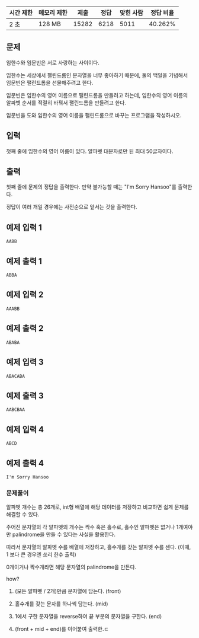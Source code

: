 | 시간 제한 | 메모리 제한 | 제출 | 정답 | 맞힌 사람 | 정답 비율 |
| --- | --- | --- | --- | --- | --- |
| 2 초 | 128 MB | 15282 | 6218 | 5011 | 40.262% |

## 문제

임한수와 임문빈은 서로 사랑하는 사이이다.

임한수는 세상에서 팰린드롬인 문자열을 너무 좋아하기 때문에, 둘의 백일을 기념해서 임문빈은 팰린드롬을 선물해주려고 한다.

임문빈은 임한수의 영어 이름으로 팰린드롬을 만들려고 하는데, 임한수의 영어 이름의 알파벳 순서를 적절히 바꿔서 팰린드롬을 만들려고 한다.

임문빈을 도와 임한수의 영어 이름을 팰린드롬으로 바꾸는 프로그램을 작성하시오.

## 입력

첫째 줄에 임한수의 영어 이름이 있다. 알파벳 대문자로만 된 최대 50글자이다.

## 출력

첫째 줄에 문제의 정답을 출력한다. 만약 불가능할 때는 "I'm Sorry Hansoo"를 출력한다. 

정답이 여러 개일 경우에는 사전순으로 앞서는 것을 출력한다.

## 예제 입력 1

```
AABB
```

## 예제 출력 1

```
ABBA
```

## 예제 입력 2

```
AAABB
```

## 예제 출력 2

```
ABABA
```

## 예제 입력 3

```
ABACABA
```

## 예제 출력 3

```
AABCBAA
```

## 예제 입력 4

```
ABCD
```

## 예제 출력 4

```
I'm Sorry Hansoo
```

### 문제풀이
알파벳 개수는 총 26개로, int형 배열에 해당 데이터를 저장하고 비교하면 쉽게 문제를 해결할 수 있다.

주어진 문자열의 각 알파벳의 개수는 짝수 혹은 홀수로, 홀수인 알파벳은 없거나 1개여야만 palindrome을 만들 수 있다는 사실을 활용한다.
 
따라서 문자열의 알파벳 수를 배열에 저장하고, 홀수개를 갖는 알파벳 수를 센다. (이때, 1 보다 큰 경우엔 쏘리 한수 출력)

0개이거나 짝수개라면 해당 문자열의 palindrome을 만든다. 

how?

1. (모든 알파벳 / 2개)만큼 문자열에 담는다. (front)

2. 홀수개를 갖는 문자를 하나씩 담는다. (mid)

3. 1에서 구한 문자열을 reverse하여 끝 부분의 문자열을 구한다. (end)

4. (front + mid + end)를 이어붙여 출력한.ㄷ 

